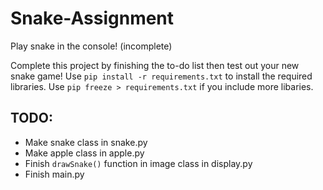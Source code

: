 # Snake-Assignment
Play snake in the console! (incomplete)

Complete this project by finishing the to-do list then test out your new snake game!
Use `pip install -r requirements.txt` to install the required libraries. Use `pip freeze > requirements.txt` if you include more libaries.

## TODO:
 - Make snake class in snake.py
 - Make apple class in apple.py
 - Finish `drawSnake()` function in image class in display.py
 - Finish main.py
